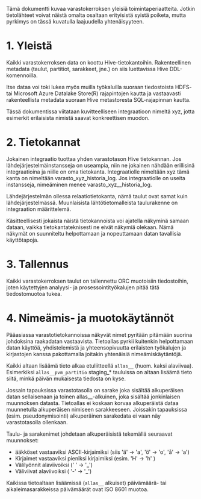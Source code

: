 Tämä dokumentti kuvaa varastokerroksen yleisiä toimintaperiaatteita. Jotkin tietolähteet voivat näistä omalta osaltaan erityisistä syistä poiketa, mutta pyrkimys on tässä kuvatulla laajuudella yhtenäisyyteen.

# 1. Yleistä

Kaikki varastokerroksen data on koottu Hive-tietokantoihin. Rakenteellinen metadata (taulut, partitiot, sarakkeet, jne.) on siis luettavissa Hive DDL-komennoilla.

Itse dataa voi toki lukea myös muilla työkaluilla suoraan tiedostoista HDFS- tai Microsoft Azure Datalake Store(R) rajapintojen kautta ja vastaavasti rakenteellista metadata suoraan Hive metastoresta SQL-rajapinnan kautta.

Tässä dokumentissa viitataan kuvitteelliseen integraatioon nimeltä xyz, jotta esimerkit erilaisista nimistä saavat konkreettisen muodon.

# 2. Tietokannat

Jokainen integraatio tuottaa yhden varastotason Hive tietokannan. Jos lähdejärjestelmäinstansseja on useampia, niin ne jokainen nähdään erillisinä integraatioina ja niille on oma tietokanta. Integraatiolle nimeltään xyz tämä kanta on nimeltään varasto_xyz_historia_log. Jos integraatiolle on useita instansseja, nimeäminen menee varasto_xyz_<instanssin nimi>_historia_log.

Lähdejärjestelmän ollessa relaatiotietokanta, nämä taulut ovat samat kuin lähdejärjestelmässä. Muunlaisista lähtötietomalleista taulurakenne on integraation määrittelemä. 

Käsitteellisesti jokaista näistä tietokannoista voi ajatella näkyminä samaan dataan, vaikka tietokantateknisesti ne eivät näkymiä olekaan. Nämä näkymät on suunniteltu helpottamaan ja nopeuttamaan datan tavallisia käyttötapoja.

# 3. Tallennus

Kaikki varastokerroksen taulut on tallennettu ORC muotoisiin tiedostoihin, joten käytettyjen analyysi- ja prosessointityökalujen pitää tätä tiedostomuotoa tukea. 

# 4. Nimeämis- ja muotokäytännöt

Pääasiassa varastotietokannoissa näkyvät nimet pyritään pitämään suorina johdoksina raakadatan vastaavista. Tietoallas pyrkii kuitenkin helpottamaan datan käyttöä, yhdistelemistä ja yhteensopivuutta erilaisten työkalujen ja kirjastojen kanssa pakottamalla joitakin yhtenäisiä nimeämiskäytäntöjä.
 
Kaikki altaan lisäämä tieto alkaa etuliitteellä `allas__` (huom. kaksi alaviivaa). Esimerkiksi `allas__pvm_partitio` staging_* tauluissa on altaan lisäämä tieto siitä, minkä päivän mukaisesta tiedosta on kyse.

Jossain tapauksissa varastotasolla on sarake joka sisältää alkuperäisen datan sellaisenaan ja toinen allas__-alkuinen, joka sisältää jonkinlaisen muunnoksen datasta. Tietoallas ei koskaan korvaa alkuperäistä dataa muunnetulla alkuperäisen nimiseen sarakkeeseen. Joissakin tapauksissa (esim. pseudonymisointi) alkuperäinen sarakedata ei vaan näy varastotasolla ollenkaan. 

Taulu- ja sarakenimet johdetaan alkuperäisistä tekemällä seuraavat muunnokset:
* ääkköset vastaaviksi ASCII-kirjaimiksi (siis 'ä' -> 'a', 'ö' -> 'o', 'å' -> 'a')
* Kirjaimet vastaaviksi pieniksi kirjaimiksi (esim. 'H' -> 'h' )
* Välilyönnit alaviivoiksi (' ' -> '_')
* Väliviivat alaviivoiksi ( '-' -> '_') 

Kaikissa tietoaltaan lisäämissä (`allas__` alkuiset) päivämäärä- tai aikaleimasarakkeissa päivämäärät ovat ISO 8601 muotoa.
